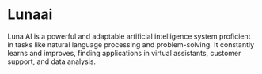 # Lunaai
Luna AI is a powerful and adaptable artificial intelligence system proficient in tasks like natural language processing and problem-solving. It constantly learns and improves, finding applications in virtual assistants, customer support, and data analysis.
